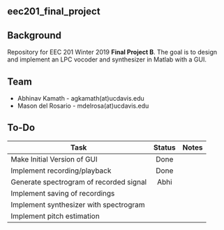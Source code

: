## eec201_final_project
## Background
Repository for EEC 201 Winter 2019 **Final Project B**. The goal is to design and implement an LPC vocoder and synthesizer in Matlab with a GUI.
## Team
  - Abhinav Kamath - agkamath(at)ucdavis.edu
  - Mason del Rosario - mdelrosa(at)ucdavis.edu
## To-Do
| Task                            			  | Status        | Notes |
| -------------                               |:-------------:| -----:|
| Make Initial Version of GUI                 | Done          |       |
| Implement recording/playback                | Done          |       |
| Generate spectrogram of recorded signal     | Abhi              |       |
| Implement saving of recordings              |               |       |
| Implement synthesizer with spectrogram      |               |       |
| Implement pitch estimation                  |               |       |